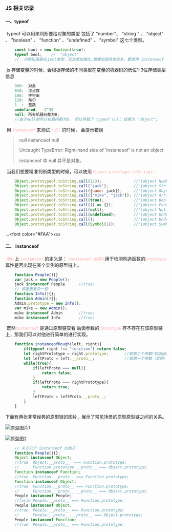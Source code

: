###  JS 相关记录



#### 一、typeof

​		typeof 可以用来判断要给对象的类型  包括了  “number”、 "string " 、 "object" 、 "boolean" 、 "function" 、"undefined" 、 "symbol" 这七个类型。

```javascript
	const bool = new Boolean(true);
	typeof bool;	//	"object"	
	//	只能知道是object类型，无法更加细化,想要知道具体信息，要使用 instanceof
```

​		js  存储变量的时候，会根据存储的不同类型在变量的机器码的低位1-3位存储类型信息

```javascript
	000:  对象
    010:  浮点数
    100:  字符串
    110:  布尔
    1  :  整数
    undefined:  -2^30
	null: 所有机器码都为0;
	//由于null的所以机器码都为0， 所以导致了 typeof null 结果为 "object";
```

​		 用 <font color="#FAA">`instanceof` </font>  来测试 <font color="#FAA">`null` </font> 的时候， 会提示错误

> ​	null  instanceof  null
>
> ​	 Uncaught TypeError: Right-hand side of 'instanceof' is not an object	
>
> ​	instanceof 中  null 并不是对象。

​		当我们想要精准判断类型的时候，可以使用 <font color="#FAA">`Object.prototype.toString()`</font>

```javascript
	Object.prototypeof.toString.call(123);				//"[object Number]"
	Object.prototypeof.toString.call("jack");			//"[object String]"
	Object.prototypeof.toString.call({name: jack});		//"[object Object]"
	Object.prototypeof.toString.call(["mike", "jack"]);	//"[object Array]"
	Object.prototypeof.toString.call(true);				//"[object Boolean]"	
	Object.prototypeof.toString.call(() => {});			//"[object Function]"		
	Object.prototypeof.toString.call(null);				//"[object Null]"	
	Object.prototypeof.toString.call(undefined);		//"[object Undefined]"
	Object.prototypeof.toString.call();					//"[object Undefined]"
	Object.prototypeof.toString.call(Symbol(1));		//"[object Symbol]"	
```

...\<font color="#FAA">`xxx`</font>

#### 二、 instanceof

​		<font color="#FAA">`MDN`</font> 上 <font color="#FAA">`instanceof`</font> 的定义是： <font color="#FAA">`instanceof 运算符`</font>用于检测构造函数的<font color="#FAA">`prototype`</font> 属性是否出现在某个实例的原型链上。

```javascript
	function People(){}
	var jack = new People();
	jack instanceof People		//true;
	// 或者更复杂一些
	function Info(){};
	function Admin(){};
	Admin.prototype = new Info();
	var mike = new Admin();
	mike instanceof Admin		//true;
	mike instanceof	Info		//true;
```

​		既然<font color="#FAA">`instanceof`</font> 是通过原型链查看 后面参数的 <font color="#FAA">`ptototype`</font> 存不存在在该原型链上，那我们可以对他进行简单的进行实现。

```javascript
	function instanceofRough(left, right){
        if(typeof right !== "function") return false;
        let rightPrototype = right.prototype;		//取第二个参数(构造函数)的原型
        let leftProto = left.__proto__;				//取第一个参数（实例）的原型。
        while(true){
            if(leftProto === null){
                return false;
            }
            if(leftProto === rightPrototype){
                return true;
            }
            leftProto = leftProto.__proto__;
        }
    }
```

​		下面有两张非常经典的原型链的图片，展示了常见场景的原型原型链之间的关系。

![原型图片1](C:\Users\吕宏涛Y\Desktop\js相关知识点\原型图片1.png)



![原型图2](C:\Users\吕宏涛Y\Desktop\js相关知识点\原型图2.png)

```javascript
	// 关于几个 instanceof 的例子
	function People(){};
	Object instanceof Object;
	//true  Object.__proto__  === Function.prototype;
	//		Function.prototype.__proto__ === Object.prototype;
	Function instanceof Function;
	//true	Function.__proto__ === Function.prototype;
	Function instanceof Object;
	//true	Function.__proto__ === Function.prototype;
	//		Function.__proto__.__proto__ === Object.prototype;
	People instanceof People;
	//fasle	People.__proto__ === Function.prototype;	
	People instanceof Object;
	//true	People.__proto__ === Function.prototype;
	//		People.__proto__.__proto__ === Object.prototype;
	People instanceof Function;
	//true	People.__proto__ === Function.prototype;
```


